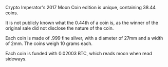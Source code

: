 Crypto Imperator's 2017 Moon Coin edition is unique, containing 38.44 coins.

It is not publicly known what the 0.44th of a coin is, as the winner of the original sale did not disclose the nature of the coin.

Each coin is made of .999 fine silver, with a diameter of 27mm and a width of 2mm. The coins weigh 10 grams each.

Each coin is funded with 0.02003 BTC, which reads moon when read sideways.

